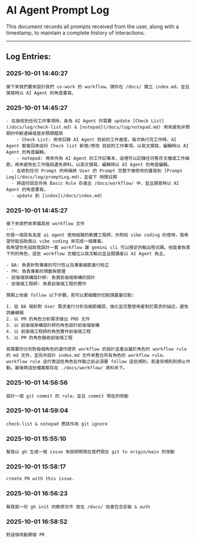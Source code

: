 # AI Agent Prompt Log

This document records all prompts received from the user, along with a timestamp, to maintain a complete history of interactions.

---
## Log Entries:

### 2025-10-01 14:40:27
```
接下來我們要來設計我們 co-work 的 workflow，請你在 /docs/ 建立 index.md，並且撰寫時以 AI Agent 的角度書寫。
```

### 2025-10-01 14:45:27
```
- 在接收到任何工作事項時，身為 AI Agent 你需要 update [Check List](/docs/log/check-list.md) & [notepad](/docs/log/notepad.md) 用來避免非預期的中斷連線或是非預期錯誤
    - Check List: 用來記錄 AI Agent 目前的工作進度，每次執行完工作時，AI Agent 都會回來這份 Check list 新增/修改 目前的工作事項。以英文撰寫，編輯時以 AI Agent 的角度編輯。
    - notepad: 用來作為 AI Agent 的工作記事本，這裡可以記錄任何暫存文檔或工作細節，用來避免在工作階段遺失資料。以英文撰寫，編輯時以 AI Agent 的角度編輯。
  - 在收到任何 Prompt 的時候將 User 的 Prompt 完整不做修改的書寫到 [Prompt Log](/docs/log/promptLog.md)，並留下 時間日期
  - 將這份設定作為 Basic Rule 存進去 /docs/workflow/ 中，並且撰寫時以 AI Agent 的角度書寫。
  - update 到 [index](/docs/index.md)
```

### 2025-10-01 14:45:27
```
接下來我們來準備其他 workflow 文件
---
你是一個具有高度 ai agent 使用經驗的軟體工程師，你熟知 vibe coding 的使用，我希望你能協助我以 vibe coding 來完成一個專案。
我希望你先協助我設計一套 workflow 讓 gemini cli 可以穩定的輸出程式碼。他能會負責下列的角色，這些 workflow 文檔位以英文輸出並且閱讀者以 AI Agent 為主。

- BA: 負責針對專案的可行性以及專案細節進行校正
- PM: 負責專案的規劃與管理
- 前後端架構設計師: 負責前後端架構的設計
- 前後端工程師: 負責前後端工程的實作

預期上他會 follow 以下步驟，若可以更細緻的切割請盡量切割:

1. 從 BA 端針對 User 需求進行分析及細節確認，強化並完整使用者對於需求的描述，避免詞彙模糊
2. 以 PM 的角色分析需求做出 PRD 文件
3. 以 前後端架構設計師的角色設計前後端架構
4. 以 前後端工程師的角色實作前後端工程
5. 以 PM 的角色驗收前後端工程

我需要你分別對每個角色的運作提供 workflow 的設計並產出屬於角色的 workflow rule 的 md 文件，並另外設計 index.md 文件來整合所有角色的 workflow rule。
workflow rule 這代表這些角色在作動之前必須要 follow 這些規則，若違背規則則停止作動。最後將這些檔案都存在 ./docs/workflow/ 資料夾下。
```

### 2025-10-01 14:56:56
```
設計一個 git commit 的 rule，並且 commit 現在的改動
```

### 2025-10-01 14:59:04
```
check-list & notepad 應該作為 git ignore
```

### 2025-10-01 15:55:10
```
幫我以 gh 生成一個 issue 來說明明現在我們現在 git to origin/main 的改動
```

### 2025-10-01 15:58:17
```
create PR with this issue.
```

### 2025-10-01 16:56:23
```
幫我寫一份 gh init 的教學文件 放在 /docs/ 他會包含安裝 & auth
```

### 2025-10-01 16:58:52
```
對這個改動開個 PR
```